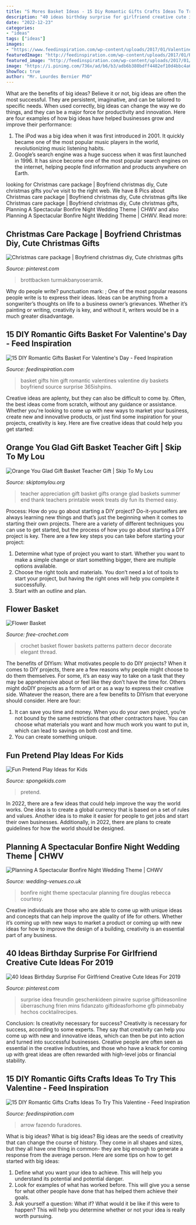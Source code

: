 ```yaml
---
title: "S Mores Basket Ideas - 15 Diy Romantic Gifts Crafts Ideas To Try This Valentine"
description: "40 ideas birthday surprise for girlfriend creative cute ideas for 2019"
date: "2022-12-23"
categories:
- "ideas"
tags: ["ideas"]
images:
- "https://www.feedinspiration.com/wp-content/uploads/2017/01/Valentine-DIY-Craft-Ideas.jpg"
featuredImage: "http://feedinspiration.com/wp-content/uploads/2017/01/Romantic-Valentines-Day-Gifts-for-Him.jpg"
featured_image: "http://feedinspiration.com/wp-content/uploads/2017/01/Romantic-Valentines-Day-Gifts-for-Him.jpg"
image: "https://i.pinimg.com/736x/ad/b6/b3/adb6b380bdff4482ef10d4bbc4a6142e--christmas-care-package-care-packages.jpg"
ShowToc: true
author: "Mr. Lourdes Bernier PhD"
---
```



What are the benefits of big ideas?
Believe it or not, big ideas are often the most successful. They are persistent, imaginative, and can be tailored to specific needs. When used correctly, big ideas can change the way we do things, and they can be a major force for productivity and innovation. Here are four examples of how big ideas have helped businesses grow and improve their performance: 
1. The iPod was a big idea when it was first introduced in 2001. It quickly became one of the most popular music players in the world, revolutionizing music listening habits. 
2. Google’s search engine was a huge success when it was first launched in 1996. It has since become one of the most popular search engines on the internet, helping people find information and products anywhere on Earth. 

	

		
looking for Christmas care package | Boyfriend christmas diy, Cute christmas gifts you've visit to the right web. We have 8 Pics about Christmas care package | Boyfriend christmas diy, Cute christmas gifts like Christmas care package | Boyfriend christmas diy, Cute christmas gifts, Planning A Spectacular Bonfire Night Wedding Theme | CHWV and also Planning A Spectacular Bonfire Night Wedding Theme | CHWV. Read more:
		
    
## Christmas Care Package | Boyfriend Christmas Diy, Cute Christmas Gifts

<img loading=lazy src="https://i.pinimg.com/736x/ad/b6/b3/adb6b380bdff4482ef10d4bbc4a6142e--christmas-care-package-care-packages.jpg" onerror="this.onerror=null;this.src='https://tse4.mm.bing.net/th?id=OIP.BsurWUyVLOmsF--XyuEl-wHaJ3&amp;pid=15.1';" alt="Christmas care package | Boyfriend christmas diy, Cute christmas gifts">

_Source: pinterest.com_

>brottbacken turmakbanyoseramik. 

	

Why do people write?
punctuation mark: ;
One of the most popular reasons people write is to express their ideas. Ideas can be anything from a songwriter’s thoughts on life to a business owner’s grievances. Whether it’s painting or writing, creativity is key, and without it, writers would be in a much greater disadvantage.

    
## 15 DIY Romantic Gifts Basket For Valentine&#039;s Day - Feed Inspiration

<img loading=lazy src="http://feedinspiration.com/wp-content/uploads/2017/01/Romantic-Valentines-Day-Gifts-for-Him.jpg" onerror="this.onerror=null;this.src='https://tse3.mm.bing.net/th?id=OIP.hfXVpLIR0k6h4_TtaSB1-wHaLH&amp;pid=15.1';" alt="15 DIY Romantic Gifts Basket For Valentine&#039;s Day - Feed Inspiration">

_Source: feedinspiration.com_

>basket gifts him gift romantic valentines valentine diy baskets boyfriend source surprise 365ishpins. 

	

Creative ideas are aplenty, but they can also be difficult to come by. Often, the best ideas come from scratch, without any guidance or assistance. Whether you're looking to come up with new ways to market your business, create new and innovative products, or just find some inspiration for your projects, creativity is key. Here are five creative ideas that could help you get started: 

    
## Orange You Glad Gift Basket Teacher Gift | Skip To My Lou

<img loading=lazy src="http://www.skiptomylou.org/wp-content/uploads/2015/04/teacher-appreciation-gift-basket-4.jpg" onerror="this.onerror=null;this.src='https://tse4.mm.bing.net/th?id=OIP.gIyjAeC9EwTA1BdayVdXXQHaKl&amp;pid=15.1';" alt="Orange You Glad Gift Basket Teacher Gift | Skip To My Lou">

_Source: skiptomylou.org_

>teacher appreciation gift basket gifts orange glad baskets summer end thank teachers printable week treats diy fun its themed easy. 

	

Process: How do you go about starting a DIY project?
Do-it-yourselfers are always learning new things and that’s just the beginning when it comes to starting their own projects. There are a variety of different techniques you can use to get started, but the process of how you go about starting a DIY project is key. 
There are a few key steps you can take before starting your project:

1. Determine what type of project you want to start. Whether you want to make a simple change or start something bigger, there are multiple options available.
2. Choose the right tools and materials. You don’t need a lot of tools to start your project, but having the right ones will help you complete it successfully. 
3. Start with an outline and plan.

    
## Flower Basket

<img loading=lazy src="http://www.free-crochet.com/images/patterns/large/610.jpg" onerror="this.onerror=null;this.src='https://tse2.mm.bing.net/th?id=OIP.XIGdNc59HLLfI-HQsDZnnAHaJ3&amp;pid=15.1';" alt="Flower Basket">

_Source: free-crochet.com_

>crochet basket flower baskets patterns pattern decor decorate elegant thread. 

	

The benefits of DIYism: What motivates people to do DIY projects?
When it comes to DIY projects, there are a few reasons why people might choose to do them themselves. For some, it’s an easy way to take on a task that they may be apprehensive about or feel like they don’t have the time for. Others might doDIY projects as a form of art or as a way to express their creative side. Whatever the reason, there are a few benefits to DIYism that everyone should consider. Here are four: 
1) It can save you time and money. When you do your own project, you’re not bound by the same restrictions that other contractors have. You can choose what materials you want and how much work you want to put in, which can lead to savings on both cost and time. 
2) You can create something unique.

    
## Fun Pretend Play Ideas For Kids

<img loading=lazy src="https://spongekids.com/wp-content/uploads/2015/09/1-fun-pretend-play-ideas-for-kids.jpg" onerror="this.onerror=null;this.src='https://tse4.mm.bing.net/th?id=OIP.P25LdRZ0RV0E6_Yj0K9zGQHaKh&amp;pid=15.1';" alt="Fun Pretend Play Ideas for Kids">

_Source: spongekids.com_

>pretend. 

	

In 2022, there are a few ideas that could help improve the way the world works. One idea is to create a global currency that is based on a set of rules and values. Another idea is to make it easier for people to get jobs and start their own businesses. Additionally, in 2022, there are plans to create guidelines for how the world should be designed.

    
## Planning A Spectacular Bonfire Night Wedding Theme | CHWV

<img loading=lazy src="https://www.wedding-venues.co.uk/sites/default/files/3.fire-rebeccadouglas-bonfire-night-wedding-theme.jpg" onerror="this.onerror=null;this.src='https://tse1.mm.bing.net/th?id=OIP.fbHxukGCvdgGjsjSyYAV0wHaLH&amp;pid=15.1';" alt="Planning A Spectacular Bonfire Night Wedding Theme | CHWV">

_Source: wedding-venues.co.uk_

>bonfire night theme spectacular planning fire douglas rebecca courtesy. 

	

Creative individuals are those who are able to come up with unique ideas and concepts that can help improve the quality of life for others. Whether it’s coming up with new ways to market a product or coming up with new ideas for how to improve the design of a building, creativity is an essential part of any business.

    
## 40 Ideas Birthday Surprise For Girlfriend Creative Cute Ideas For 2019

<img loading=lazy src="https://i.pinimg.com/736x/5c/f7/5f/5cf75f317e13e1576ab7e1d0bc9671c0.jpg" onerror="this.onerror=null;this.src='https://tse2.mm.bing.net/th?id=OIP.LcpULMkXhHME85l_eXW8DQAAAA&amp;pid=15.1';" alt="40 Ideas Birthday Surprise For Girlfriend Creative Cute Ideas For 2019">

_Source: pinterest.com_

>surprise idea freundin geschenkideen pinwire suprise giftideasonline überraschung frien mins fidanzato giftideasforhome gfb pinmebaby hechos cocktailrecipes. 

	

Conclusion: Is creativity necessary for success?
Creativity is necessary for success, according to some experts. They say that creativity can help you come up with new and innovative ideas, which can then be put into action and turned into successful businesses. Creative people are often seen as essential in the creative industries, and those who have a knack for coming up with great ideas are often rewarded with high-level jobs or financial stability.

    
## 15 DIY Romantic Gifts Crafts Ideas To Try This Valentine - Feed Inspiration

<img loading=lazy src="https://www.feedinspiration.com/wp-content/uploads/2017/01/Valentine-DIY-Craft-Ideas.jpg" onerror="this.onerror=null;this.src='https://tse1.mm.bing.net/th?id=OIP.k6PP5gbYo5T5RCu9W7Km-QHaLA&amp;pid=15.1';" alt="15 DIY Romantic Gifts Crafts Ideas To Try This Valentine - Feed Inspiration">

_Source: feedinspiration.com_

>arrow fazendo furadores. 

	

What is big ideas?
What is big ideas? Big ideas are the seeds of creativity that can change the course of history. They come in all shapes and sizes, but they all have one thing in common- they are big enough to generate a response from the average person. Here are some tips on how to get started with big ideas: 
1. Define what you want your idea to achieve. This will help you understand its potential and potential danger. 
2. Look for examples of what has worked before. This will give you a sense for what other people have done that has helped them achieve their goals. 
3. Ask yourself a question: What if? What would it be like if this were to happen? This will help you determine whether or not your idea is really worth pursuing. 

